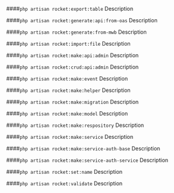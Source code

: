 ####```php artisan rocket:export:table```
Description

####```php artisan rocket:generate:api:from-oas```
Description

####```php artisan rocket:generate:from-mwb```
Description

####```php artisan rocket:import:file```
Description

####```php artisan rocket:make:api:admin```
Description

####```php artisan rocket:crud:api:admin```
Description

####```php artisan rocket:make:event```
Description

####```php artisan rocket:make:helper```
Description

####```php artisan rocket:make:migration```
Description

####```php artisan rocket:make:model```
Description

####```php artisan rocket:make:respository```
Description

####```php artisan rocket:make:service```
Description

####```php artisan rocket:make:service-auth-base```
Description

####```php artisan rocket:make:service-auth-service```
Description

####```php artisan rocket:set:name```
Description

####```php artisan rocket:validate```
Description
